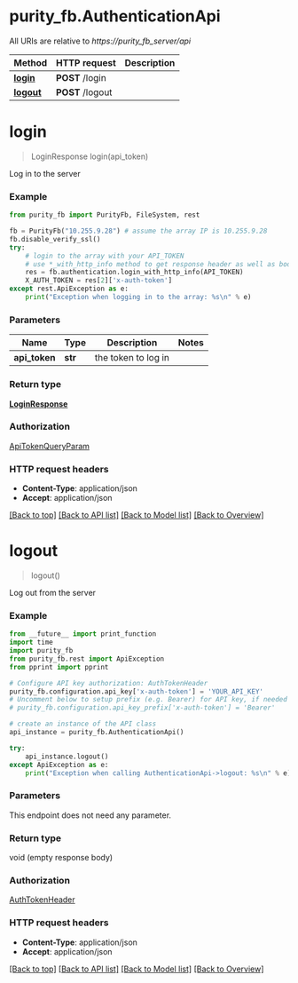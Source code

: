 # purity_fb.AuthenticationApi

All URIs are relative to *https://purity_fb_server/api*

Method | HTTP request | Description
------------- | ------------- | -------------
[**login**](AuthenticationApi.md#login) | **POST** /login | 
[**logout**](AuthenticationApi.md#logout) | **POST** /logout | 


# **login**
> LoginResponse login(api_token)



Log in to the server

### Example 
```python
from purity_fb import PurityFb, FileSystem, rest

fb = PurityFb("10.255.9.28") # assume the array IP is 10.255.9.28
fb.disable_verify_ssl()
try:
    # login to the array with your API_TOKEN
    # use *_with_http_info method to get response header as well as body
    res = fb.authentication.login_with_http_info(API_TOKEN)
    X_AUTH_TOKEN = res[2]['x-auth-token']
except rest.ApiException as e:
    print("Exception when logging in to the array: %s\n" % e)
```

### Parameters

Name | Type | Description  | Notes
------------- | ------------- | ------------- | -------------
 **api_token** | **str**| the token to log in | 

### Return type

[**LoginResponse**](LoginResponse.md)

### Authorization

[ApiTokenQueryParam](index.md#ApiTokenQueryParam)

### HTTP request headers

 - **Content-Type**: application/json
 - **Accept**: application/json

[[Back to top]](#) [[Back to API list]](index.md#endpoint-properties) [[Back to Model list]](index.md#documentation-for-models) [[Back to Overview]](index.md)

# **logout**
> logout()



Log out from the server

### Example 
```python
from __future__ import print_function
import time
import purity_fb
from purity_fb.rest import ApiException
from pprint import pprint

# Configure API key authorization: AuthTokenHeader
purity_fb.configuration.api_key['x-auth-token'] = 'YOUR_API_KEY'
# Uncomment below to setup prefix (e.g. Bearer) for API key, if needed
# purity_fb.configuration.api_key_prefix['x-auth-token'] = 'Bearer'

# create an instance of the API class
api_instance = purity_fb.AuthenticationApi()

try: 
    api_instance.logout()
except ApiException as e:
    print("Exception when calling AuthenticationApi->logout: %s\n" % e)
```

### Parameters
This endpoint does not need any parameter.

### Return type

void (empty response body)

### Authorization

[AuthTokenHeader](index.md#AuthTokenHeader)

### HTTP request headers

 - **Content-Type**: application/json
 - **Accept**: application/json

[[Back to top]](#) [[Back to API list]](index.md#endpoint-properties) [[Back to Model list]](index.md#documentation-for-models) [[Back to Overview]](index.md)

